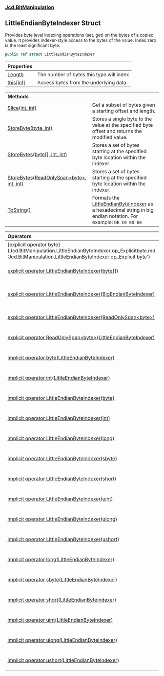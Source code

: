 ### [Jcd.BitManipulation](Jcd.BitManipulation.md 'Jcd.BitManipulation')

## LittleEndianByteIndexer Struct

Provides byte level indexing operations (set, get) on the bytes of
a copied value. It provides indexer-style access to the bytes of
the value. Index zero is the least significant byte.

```csharp
public ref struct LittleEndianByteIndexer
```

| Properties | |
| :--- | :--- |
| [Length](Jcd.BitManipulation.LittleEndianByteIndexer.Length.md 'Jcd.BitManipulation.LittleEndianByteIndexer.Length') | The number of bytes this type will index |
| [this[int]](Jcd.BitManipulation.LittleEndianByteIndexer.this[int].md 'Jcd.BitManipulation.LittleEndianByteIndexer.this[int]') | Access bytes from the underlying data. |

| Methods | |
| :--- | :--- |
| [Slice(int, int)](Jcd.BitManipulation.LittleEndianByteIndexer.Slice(int,int).md 'Jcd.BitManipulation.LittleEndianByteIndexer.Slice(int, int)') | Get a subset of bytes given a starting offset and length. |
| [StoreByte(byte, int)](Jcd.BitManipulation.LittleEndianByteIndexer.StoreByte(byte,int).md 'Jcd.BitManipulation.LittleEndianByteIndexer.StoreByte(byte, int)') | Stores a single byte to the value at the specified byte offset and returns the modified value. |
| [StoreBytes(byte[], int, int)](Jcd.BitManipulation.LittleEndianByteIndexer.StoreBytes(byte[],int,int).md 'Jcd.BitManipulation.LittleEndianByteIndexer.StoreBytes(byte[], int, int)') | Stores a set of bytes starting at the specified byte location within the indexer. |
| [StoreBytes(ReadOnlySpan&lt;byte&gt;, int, int)](Jcd.BitManipulation.LittleEndianByteIndexer.StoreBytes(System.ReadOnlySpan_byte_,int,int).md 'Jcd.BitManipulation.LittleEndianByteIndexer.StoreBytes(System.ReadOnlySpan<byte>, int, int)') | Stores a set of bytes starting at the specified byte location within the indexer. |
| [ToString()](Jcd.BitManipulation.LittleEndianByteIndexer.ToString().md 'Jcd.BitManipulation.LittleEndianByteIndexer.ToString()') | Formats the [LittleEndianByteIndexer](Jcd.BitManipulation.LittleEndianByteIndexer.md 'Jcd.BitManipulation.LittleEndianByteIndexer') as a hexadecimal string in big endian notation. For example: `DE C0 0D 60` |

| Operators | |
| :--- | :--- |
| [explicit operator byte[](LittleEndianByteIndexer)](Jcd.BitManipulation.LittleEndianByteIndexer.op_Explicitbyte[](Jcd.BitManipulation.LittleEndianByteIndexer).md 'Jcd.BitManipulation.LittleEndianByteIndexer.op_Explicit byte[](Jcd.BitManipulation.LittleEndianByteIndexer)') | Explicitly converts the [LittleEndianByteIndexer](Jcd.BitManipulation.LittleEndianByteIndexer.md 'Jcd.BitManipulation.LittleEndianByteIndexer') to an array of bytes. |
| [explicit operator LittleEndianByteIndexer(byte[])](Jcd.BitManipulation.LittleEndianByteIndexer.op_ExplicitJcd.BitManipulation.LittleEndianByteIndexer(byte[]).md 'Jcd.BitManipulation.LittleEndianByteIndexer.op_Explicit Jcd.BitManipulation.LittleEndianByteIndexer(byte[])') | Explicitly converts an array of  bytes to a [LittleEndianByteIndexer](Jcd.BitManipulation.LittleEndianByteIndexer.md 'Jcd.BitManipulation.LittleEndianByteIndexer'). |
| [explicit operator LittleEndianByteIndexer(BigEndianByteIndexer)](Jcd.BitManipulation.LittleEndianByteIndexer.op_ExplicitJcd.BitManipulation.LittleEndianByteIndexer(Jcd.BitManipulation.BigEndianByteIndexer).md 'Jcd.BitManipulation.LittleEndianByteIndexer.op_Explicit Jcd.BitManipulation.LittleEndianByteIndexer(Jcd.BitManipulation.BigEndianByteIndexer)') | Explicitly converts a [BigEndianByteIndexer](Jcd.BitManipulation.BigEndianByteIndexer.md 'Jcd.BitManipulation.BigEndianByteIndexer') to a [LittleEndianByteIndexer](Jcd.BitManipulation.LittleEndianByteIndexer.md 'Jcd.BitManipulation.LittleEndianByteIndexer'). |
| [explicit operator LittleEndianByteIndexer(ReadOnlySpan&lt;byte&gt;)](Jcd.BitManipulation.LittleEndianByteIndexer.op_ExplicitJcd.BitManipulation.LittleEndianByteIndexer(System.ReadOnlySpan_byte_).md 'Jcd.BitManipulation.LittleEndianByteIndexer.op_Explicit Jcd.BitManipulation.LittleEndianByteIndexer(System.ReadOnlySpan<byte>)') | Explicitly converts an array of  bytes to a [LittleEndianByteIndexer](Jcd.BitManipulation.LittleEndianByteIndexer.md 'Jcd.BitManipulation.LittleEndianByteIndexer'). |
| [explicit operator ReadOnlySpan&lt;byte&gt;(LittleEndianByteIndexer)](Jcd.BitManipulation.LittleEndianByteIndexer.op_ExplicitSystem.ReadOnlySpan_byte_(Jcd.BitManipulation.LittleEndianByteIndexer).md 'Jcd.BitManipulation.LittleEndianByteIndexer.op_Explicit System.ReadOnlySpan<byte>(Jcd.BitManipulation.LittleEndianByteIndexer)') | Explicitly converts the [LittleEndianByteIndexer](Jcd.BitManipulation.LittleEndianByteIndexer.md 'Jcd.BitManipulation.LittleEndianByteIndexer') to an array of bytes. |
| [implicit operator byte(LittleEndianByteIndexer)](Jcd.BitManipulation.LittleEndianByteIndexer.op_Implicitbyte(Jcd.BitManipulation.LittleEndianByteIndexer).md 'Jcd.BitManipulation.LittleEndianByteIndexer.op_Implicit byte(Jcd.BitManipulation.LittleEndianByteIndexer)') | Implicitly converts the [LittleEndianByteIndexer](Jcd.BitManipulation.LittleEndianByteIndexer.md 'Jcd.BitManipulation.LittleEndianByteIndexer') to a [System.UInt64](https://docs.microsoft.com/en-us/dotnet/api/System.UInt64 'System.UInt64'). |
| [implicit operator int(LittleEndianByteIndexer)](Jcd.BitManipulation.LittleEndianByteIndexer.op_Implicitint(Jcd.BitManipulation.LittleEndianByteIndexer).md 'Jcd.BitManipulation.LittleEndianByteIndexer.op_Implicit int(Jcd.BitManipulation.LittleEndianByteIndexer)') | Implicitly converts the [LittleEndianByteIndexer](Jcd.BitManipulation.LittleEndianByteIndexer.md 'Jcd.BitManipulation.LittleEndianByteIndexer') to a [System.UInt64](https://docs.microsoft.com/en-us/dotnet/api/System.UInt64 'System.UInt64'). |
| [implicit operator LittleEndianByteIndexer(byte)](Jcd.BitManipulation.LittleEndianByteIndexer.op_ImplicitJcd.BitManipulation.LittleEndianByteIndexer(byte).md 'Jcd.BitManipulation.LittleEndianByteIndexer.op_Implicit Jcd.BitManipulation.LittleEndianByteIndexer(byte)') | Implicitly converts a [System.Byte](https://docs.microsoft.com/en-us/dotnet/api/System.Byte 'System.Byte') to a [LittleEndianByteIndexer](Jcd.BitManipulation.LittleEndianByteIndexer.md 'Jcd.BitManipulation.LittleEndianByteIndexer'). |
| [implicit operator LittleEndianByteIndexer(int)](Jcd.BitManipulation.LittleEndianByteIndexer.op_ImplicitJcd.BitManipulation.LittleEndianByteIndexer(int).md 'Jcd.BitManipulation.LittleEndianByteIndexer.op_Implicit Jcd.BitManipulation.LittleEndianByteIndexer(int)') | Implicitly converts a [System.Int32](https://docs.microsoft.com/en-us/dotnet/api/System.Int32 'System.Int32') to a [LittleEndianByteIndexer](Jcd.BitManipulation.LittleEndianByteIndexer.md 'Jcd.BitManipulation.LittleEndianByteIndexer'). |
| [implicit operator LittleEndianByteIndexer(long)](Jcd.BitManipulation.LittleEndianByteIndexer.op_ImplicitJcd.BitManipulation.LittleEndianByteIndexer(long).md 'Jcd.BitManipulation.LittleEndianByteIndexer.op_Implicit Jcd.BitManipulation.LittleEndianByteIndexer(long)') | Implicitly converts a [System.Int64](https://docs.microsoft.com/en-us/dotnet/api/System.Int64 'System.Int64') to a [LittleEndianByteIndexer](Jcd.BitManipulation.LittleEndianByteIndexer.md 'Jcd.BitManipulation.LittleEndianByteIndexer'). |
| [implicit operator LittleEndianByteIndexer(sbyte)](Jcd.BitManipulation.LittleEndianByteIndexer.op_ImplicitJcd.BitManipulation.LittleEndianByteIndexer(sbyte).md 'Jcd.BitManipulation.LittleEndianByteIndexer.op_Implicit Jcd.BitManipulation.LittleEndianByteIndexer(sbyte)') | Implicitly converts a [System.SByte](https://docs.microsoft.com/en-us/dotnet/api/System.SByte 'System.SByte') to a [LittleEndianByteIndexer](Jcd.BitManipulation.LittleEndianByteIndexer.md 'Jcd.BitManipulation.LittleEndianByteIndexer'). |
| [implicit operator LittleEndianByteIndexer(short)](Jcd.BitManipulation.LittleEndianByteIndexer.op_ImplicitJcd.BitManipulation.LittleEndianByteIndexer(short).md 'Jcd.BitManipulation.LittleEndianByteIndexer.op_Implicit Jcd.BitManipulation.LittleEndianByteIndexer(short)') | Implicitly converts a [System.Int16](https://docs.microsoft.com/en-us/dotnet/api/System.Int16 'System.Int16') to a [LittleEndianByteIndexer](Jcd.BitManipulation.LittleEndianByteIndexer.md 'Jcd.BitManipulation.LittleEndianByteIndexer'). |
| [implicit operator LittleEndianByteIndexer(uint)](Jcd.BitManipulation.LittleEndianByteIndexer.op_ImplicitJcd.BitManipulation.LittleEndianByteIndexer(uint).md 'Jcd.BitManipulation.LittleEndianByteIndexer.op_Implicit Jcd.BitManipulation.LittleEndianByteIndexer(uint)') | Implicitly converts a [System.UInt32](https://docs.microsoft.com/en-us/dotnet/api/System.UInt32 'System.UInt32') to a [LittleEndianByteIndexer](Jcd.BitManipulation.LittleEndianByteIndexer.md 'Jcd.BitManipulation.LittleEndianByteIndexer'). |
| [implicit operator LittleEndianByteIndexer(ulong)](Jcd.BitManipulation.LittleEndianByteIndexer.op_ImplicitJcd.BitManipulation.LittleEndianByteIndexer(ulong).md 'Jcd.BitManipulation.LittleEndianByteIndexer.op_Implicit Jcd.BitManipulation.LittleEndianByteIndexer(ulong)') | Implicitly converts a [System.UInt64](https://docs.microsoft.com/en-us/dotnet/api/System.UInt64 'System.UInt64') to a [LittleEndianByteIndexer](Jcd.BitManipulation.LittleEndianByteIndexer.md 'Jcd.BitManipulation.LittleEndianByteIndexer'). |
| [implicit operator LittleEndianByteIndexer(ushort)](Jcd.BitManipulation.LittleEndianByteIndexer.op_ImplicitJcd.BitManipulation.LittleEndianByteIndexer(ushort).md 'Jcd.BitManipulation.LittleEndianByteIndexer.op_Implicit Jcd.BitManipulation.LittleEndianByteIndexer(ushort)') | Implicitly converts a [System.UInt16](https://docs.microsoft.com/en-us/dotnet/api/System.UInt16 'System.UInt16') to a [LittleEndianByteIndexer](Jcd.BitManipulation.LittleEndianByteIndexer.md 'Jcd.BitManipulation.LittleEndianByteIndexer'). |
| [implicit operator long(LittleEndianByteIndexer)](Jcd.BitManipulation.LittleEndianByteIndexer.op_Implicitlong(Jcd.BitManipulation.LittleEndianByteIndexer).md 'Jcd.BitManipulation.LittleEndianByteIndexer.op_Implicit long(Jcd.BitManipulation.LittleEndianByteIndexer)') | Implicitly converts the [LittleEndianByteIndexer](Jcd.BitManipulation.LittleEndianByteIndexer.md 'Jcd.BitManipulation.LittleEndianByteIndexer') to a [System.UInt64](https://docs.microsoft.com/en-us/dotnet/api/System.UInt64 'System.UInt64'). |
| [implicit operator sbyte(LittleEndianByteIndexer)](Jcd.BitManipulation.LittleEndianByteIndexer.op_Implicitsbyte(Jcd.BitManipulation.LittleEndianByteIndexer).md 'Jcd.BitManipulation.LittleEndianByteIndexer.op_Implicit sbyte(Jcd.BitManipulation.LittleEndianByteIndexer)') | Implicitly converts the [LittleEndianByteIndexer](Jcd.BitManipulation.LittleEndianByteIndexer.md 'Jcd.BitManipulation.LittleEndianByteIndexer') to a [System.UInt64](https://docs.microsoft.com/en-us/dotnet/api/System.UInt64 'System.UInt64'). |
| [implicit operator short(LittleEndianByteIndexer)](Jcd.BitManipulation.LittleEndianByteIndexer.op_Implicitshort(Jcd.BitManipulation.LittleEndianByteIndexer).md 'Jcd.BitManipulation.LittleEndianByteIndexer.op_Implicit short(Jcd.BitManipulation.LittleEndianByteIndexer)') | Implicitly converts the [LittleEndianByteIndexer](Jcd.BitManipulation.LittleEndianByteIndexer.md 'Jcd.BitManipulation.LittleEndianByteIndexer') to a [System.UInt64](https://docs.microsoft.com/en-us/dotnet/api/System.UInt64 'System.UInt64'). |
| [implicit operator uint(LittleEndianByteIndexer)](Jcd.BitManipulation.LittleEndianByteIndexer.op_Implicituint(Jcd.BitManipulation.LittleEndianByteIndexer).md 'Jcd.BitManipulation.LittleEndianByteIndexer.op_Implicit uint(Jcd.BitManipulation.LittleEndianByteIndexer)') | Implicitly converts the [LittleEndianByteIndexer](Jcd.BitManipulation.LittleEndianByteIndexer.md 'Jcd.BitManipulation.LittleEndianByteIndexer') to a [System.UInt64](https://docs.microsoft.com/en-us/dotnet/api/System.UInt64 'System.UInt64'). |
| [implicit operator ulong(LittleEndianByteIndexer)](Jcd.BitManipulation.LittleEndianByteIndexer.op_Implicitulong(Jcd.BitManipulation.LittleEndianByteIndexer).md 'Jcd.BitManipulation.LittleEndianByteIndexer.op_Implicit ulong(Jcd.BitManipulation.LittleEndianByteIndexer)') | Implicitly converts the [LittleEndianByteIndexer](Jcd.BitManipulation.LittleEndianByteIndexer.md 'Jcd.BitManipulation.LittleEndianByteIndexer') to a [System.UInt64](https://docs.microsoft.com/en-us/dotnet/api/System.UInt64 'System.UInt64'). |
| [implicit operator ushort(LittleEndianByteIndexer)](Jcd.BitManipulation.LittleEndianByteIndexer.op_Implicitushort(Jcd.BitManipulation.LittleEndianByteIndexer).md 'Jcd.BitManipulation.LittleEndianByteIndexer.op_Implicit ushort(Jcd.BitManipulation.LittleEndianByteIndexer)') | Implicitly converts the [LittleEndianByteIndexer](Jcd.BitManipulation.LittleEndianByteIndexer.md 'Jcd.BitManipulation.LittleEndianByteIndexer') to a [System.UInt64](https://docs.microsoft.com/en-us/dotnet/api/System.UInt64 'System.UInt64'). |
